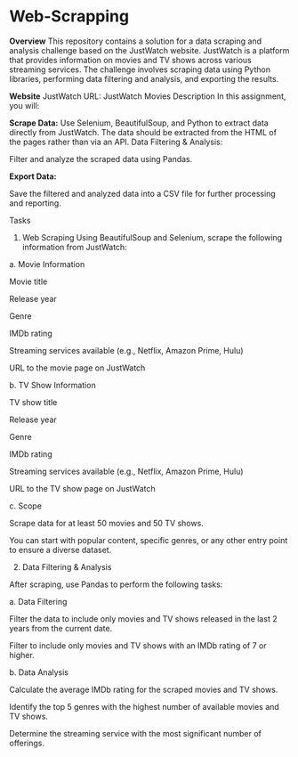 # Web-Scrapping

**Overview**
This repository contains a solution for a data scraping and analysis challenge based on the JustWatch website. JustWatch is a platform that provides information on movies and TV shows across various streaming services. The challenge involves scraping data using Python libraries, performing data filtering and analysis, and exporting the results.

**Website**
JustWatch URL: JustWatch Movies
Description
In this assignment, you will:

**Scrape Data:**
Use Selenium, BeautifulSoup, and Python to extract data directly from JustWatch. The data should be extracted from the HTML of the pages rather than via an API.
Data Filtering & Analysis:

Filter and analyze the scraped data using Pandas.

**Export Data:**

Save the filtered and analyzed data into a CSV file for further processing and reporting.

Tasks

1. Web Scraping
Using BeautifulSoup and Selenium, scrape the following information from JustWatch:

a. Movie Information

Movie title

Release year

Genre

IMDb rating

Streaming services available (e.g., Netflix, Amazon Prime, Hulu)

URL to the movie page on JustWatch

b. TV Show Information

TV show title

Release year

Genre

IMDb rating

Streaming services available (e.g., Netflix, Amazon Prime, Hulu)

URL to the TV show page on JustWatch

c. Scope

Scrape data for at least 50 movies and 50 TV shows.

You can start with popular content, specific genres, or any other entry point to ensure a diverse dataset.


2. Data Filtering & Analysis
   
After scraping, use Pandas to perform the following tasks:

a. Data Filtering

Filter the data to include only movies and TV shows released in the last 2 years from the current date.

Filter to include only movies and TV shows with an IMDb rating of 7 or higher.

b. Data Analysis

Calculate the average IMDb rating for the scraped movies and TV shows.

Identify the top 5 genres with the highest number of available movies and TV shows.

Determine the streaming service with the most significant number of offerings.
